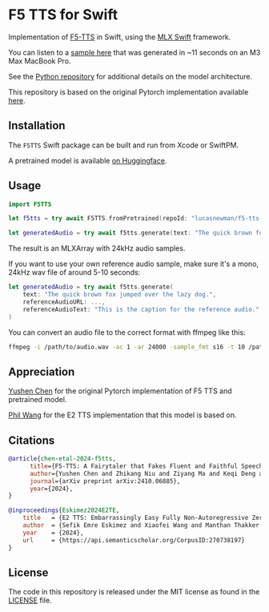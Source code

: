 
# F5 TTS for Swift

Implementation of [F5-TTS](https://arxiv.org/abs/2410.06885) in Swift, using the [MLX Swift](https://github.com/ml-explore/mlx-swift) framework.

You can listen to a [sample here](https://s3.amazonaws.com/lucasnewman.datasets/f5tts/sample.wav) that was generated in ~11 seconds on an M3 Max MacBook Pro.

See the [Python repository](https://github.com/lucasnewman/f5-tts-mlx) for additional details on the model architecture.

This repository is based on the original Pytorch implementation available [here](https://github.com/SWivid/F5-TTS).


## Installation

The `F5TTS` Swift package can be built and run from Xcode or SwiftPM.

A pretrained model is available [on Huggingface](https://hf.co/lucasnewman/f5-tts-mlx).


## Usage

```swift
import F5TTS

let f5tts = try await F5TTS.fromPretrained(repoId: "lucasnewman/f5-tts-mlx")

let generatedAudio = try await f5tts.generate(text: "The quick brown fox jumped over the lazy dog.")
```

The result is an MLXArray with 24kHz audio samples.

If you want to use your own reference audio sample, make sure it's a mono, 24kHz wav file of around 5-10 seconds:

```swift
let generatedAudio = try await f5tts.generate(
    text: "The quick brown fox jumped over the lazy dog.",
    referenceAudioURL: ...,
    referenceAudioText: "This is the caption for the reference audio."
)
```

You can convert an audio file to the correct format with ffmpeg like this:

```bash
ffmpeg -i /path/to/audio.wav -ac 1 -ar 24000 -sample_fmt s16 -t 10 /path/to/output_audio.wav
```

## Appreciation

[Yushen Chen](https://github.com/SWivid) for the original Pytorch implementation of F5 TTS and pretrained model.

[Phil Wang](https://github.com/lucidrains) for the E2 TTS implementation that this model is based on.

## Citations

```bibtex
@article{chen-etal-2024-f5tts,
      title={F5-TTS: A Fairytaler that Fakes Fluent and Faithful Speech with Flow Matching}, 
      author={Yushen Chen and Zhikang Niu and Ziyang Ma and Keqi Deng and Chunhui Wang and Jian Zhao and Kai Yu and Xie Chen},
      journal={arXiv preprint arXiv:2410.06885},
      year={2024},
}
```

```bibtex
@inproceedings{Eskimez2024E2TE,
    title   = {E2 TTS: Embarrassingly Easy Fully Non-Autoregressive Zero-Shot TTS},
    author  = {Sefik Emre Eskimez and Xiaofei Wang and Manthan Thakker and Canrun Li and Chung-Hsien Tsai and Zhen Xiao and Hemin Yang and Zirun Zhu and Min Tang and Xu Tan and Yanqing Liu and Sheng Zhao and Naoyuki Kanda},
    year    = {2024},
    url     = {https://api.semanticscholar.org/CorpusID:270738197}
}
```

## License

The code in this repository is released under the MIT license as found in the
[LICENSE](LICENSE) file.
